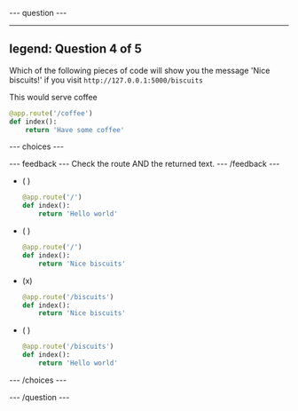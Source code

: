 
--- question ---

---
legend: Question 4 of 5
---

Which of the following pieces of code will show you the message 'Nice biscuits!' if you visit `http://127.0.0.1:5000/biscuits`

This would serve coffee
```python
@app.route('/coffee')
def index():
    return 'Have some coffee'
```

--- choices ---

  --- feedback ---
  Check the route AND the returned text.
  --- /feedback ---

- ( )
  ```python
  @app.route('/')
  def index():
      return 'Hello world'
  ```

- ( )
  ```python
  @app.route('/')
  def index():
      return 'Nice biscuits'
  ```

- (x)
  ```python
  @app.route('/biscuits')
  def index():
      return 'Nice biscuits'
  ```

- ( )
  ```python
  @app.route('/biscuits')
  def index():
      return 'Hello world'
  ```

--- /choices ---

--- /question ---
